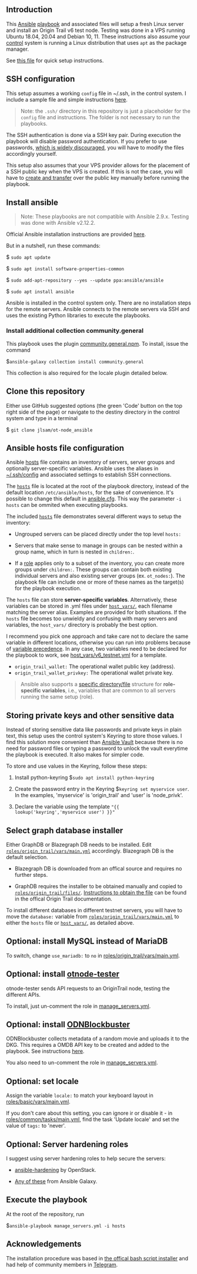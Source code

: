 ## Introduction

This [Ansible](https://www.ansible.com/) [playbook](https://docs.ansible.com/ansible/latest/user_guide/playbooks_intro.html) and associated files will setup a fresh Linux server and install an Origin Trail v6 test node. Testing was done in a VPS running Ubuntu 18.04, 20.04 and Debian 10, 11. These instructions also assume your [control](https://docs.ansible.com/ansible/latest/network/getting_started/basic_concepts.html#control-node) system is running a Linux distribution that uses `apt` as the package manager.

See [this file](quick-instructions.md) for quick setup instructions.

## SSH configuration
This setup assumes a working `config` file in ~/.ssh, in the control system. I include a sample file and simple instructions [here](.ssh/).

>Note: the `.ssh/` directory in this repository is just a placeholder for the `config` file and instructions. The folder is not necessary to run the playbooks.

The SSH authentication is done via a SSH key pair. During execution the playbook will disable password authentication. If you prefer to use passwords, [which is widely discouraged](https://sectigo.com/resource-library/what-is-an-ssh-key#:~:text=An%20SSH%20key%20is%20a,and%20scalable%20method%20of%20authentication.), you will have to modify the files accordingly yourself.

This setup also assumes that your VPS provider allows for the placement of a SSH public key when the VPS is created. If this is not the case, you will have to [create and transfer](https://www.digitalocean.com/community/tutorials/how-to-set-up-ssh-keys-on-ubuntu-20-04) over the public key manually before running the playbook.

## Install ansible
> Note: These playbooks are not compatible with Ansible 2.9.x. Testing was done with Ansible v2.12.2.

Official Ansible installation instructions are provided [here](https://docs.ansible.com/ansible/latest/installation_guide/intro_installation.html).

But in a nutshell, run these commands:

 $ `sudo apt update`

 $ `sudo apt install software-properties-common`

 $ `sudo add-apt-repository --yes --update ppa:ansible/ansible`

 $ `sudo apt install ansible`

Ansible is installed in the control system only. There are no installation steps for the remote servers. Ansible connects to the remote servers via SSH and uses the existing Python libraries to execute the playbooks.

### Install additional collection community.general

This playbook uses the plugin [community.general.npm](https://docs.ansible.com/ansible/latest/collections/community/general/npm_module.html). To install, issue the command

  $`ansible-galaxy collection install community.general`

This collection is also required for the locale plugin detailed below.

## Clone this repository

Either use GitHub suggested options (the green 'Code' button on the top right side of the page) or navigate to the destiny directory in the control system and type in a terminal

  $ `git clone jlsam/ot-node_ansible`

## Ansible hosts file configuration

Ansible [hosts](https://docs.ansible.com/ansible/latest/user_guide/intro_inventory.html) file contains an inventory of servers, server groups and optionally server-specific variables. Ansible uses the aliases in [~/.ssh/config](.ssh/config) and associated settings to establish SSH connections.

The [`hosts`](hosts) file is located at the root of the playbook directory, instead of the default location `/etc/ansible/hosts`, for the sake of convenience. It's possible to change this default in [ansible.cfg](https://docs.ansible.com/ansible/latest/reference_appendices/config.html#default-host-list). This way the parameter `-i hosts` can be ommited when executing playbooks.

The included [`hosts`](hosts) file demonstrates several different ways to setup the inventory:

- Ungrouped servers can be placed directly under the top level `hosts:`

- Servers that make sense to manage in groups can be nested within a group name, which in turn is nested in `children:`.

- If a [role](https://docs.ansible.com/ansible/latest/user_guide/playbooks_reuse_roles.html) applies only to a subset of the inventory, you can create more groups under `children:`. These groups can contain both existing individual servers and also existing server groups (ex. `ot_nodes:`). The playbook file can include one or more of these names as the target(s) for the playbook execution.

The `hosts` file can store **server-specific variables**. Alternatively, these variables can be stored in .yml files under [`host_vars/`](host_vars/), each filename matching the server alias. Examples are provided for both situations. If the `hosts` file becomes too unwieldy and confusing with many servers and variables, the `host_vars/` directory is probably the best option.

I recommend you pick one approach and take care not to declare the same variable in different locations, otherwise you can run into problems because of [variable precedence](https://docs.ansible.com/ansible/latest/user_guide/playbooks_variables.html#variable-precedence-where-should-i-put-a-variable). In any case, two variables need to be declared for the playbook to work, see [host_vars/v6_testnet.yml](host_vars/v6_testnet.yml) for a template.

- `origin_trail_wallet:` The operational wallet public key (address).
- `origin_trail_wallet_privkey:` The operational wallet private key.

>Ansible also supports a [specific directory/file](roles/origin_trail/vars/) structure for **role-specific variables**, i.e., variables that are common to all servers running the same setup (role).

## Storing private keys and other sensitive data

Instead of storing sensitive data like passwords and private keys in plain text, this setup uses the control system's Keyring to store those values. I find this solution more convenient than [Ansible Vault](https://docs.ansible.com/ansible/2.9/user_guide/vault.html#encrypt-string-for-use-in-yaml) because there is no need for password files or typing a password to unlock the vault everytime the playbook is executed. It also makes for simpler code.

To store and use values in the Keyring, follow these steps:
1. Install python-keyring $`sudo apt install python-keyring`

2. Create the password entry in the Keyring $`keyring set myservice user`. In the examples, 'myservice' is 'origin_trail' and 'user' is 'node_privk'.

3. Declare the variable using the template `"{{ lookup('keyring','myservice user') }}"`

## Select graph database installer

Either GraphDB or Blazegraph DB needs to be installed. Edit [`roles/origin_trail/vars/main.yml`](roles/origin_trail/vars/main.yml) accordingly. Blazegraph DB is the default selection.

- Blazegraph DB is downloaded from an offical source and requires no further steps.

- GraphDB requires the installer to be obtained manually and copied to [`roles/origin_trail/files/`](roles/origin_trail/files). [Instructions to obtain the file](https://docs.origintrail.io/dkg-v6-beta/testnet-node-setup-instructions/setup-instructions-dockerless) can be found in the offical Origin Trail documentation.

To install different databases in different testnet servers, you will have to move the `database:` variable from [`roles/origin_trail/vars/main.yml`](roles/origin_trail/vars/main.yml) to either the `hosts` file or [`host_vars/`](host_vars/), as detailed above.

## Optional: install MySQL instead of MariaDB

To switch, change `use_mariadb:` to `no` in [roles/origin_trail/vars/main.yml](roles/origin_trail/vars/main.yml).

## Optional: install [otnode-tester](https://github.com/Aescwine/otnode-tester)

otnode-tester sends API requests to an OriginTrail node, testing the different APIs.

To install, just un-comment the role in [manage_servers.yml](manage_servers.yml).

## Optional: install [ODNBlockbuster](https://github.com/ethsplainer/ODNBlockbuster)

ODNBlockbuster collects metadata of a random movie and uploads it to the DKG.
This requires a OMDB API key to be created and added to the playbook. See instructions [here](roles/ODNBlockbuster/tasks/).

You also need to un-comment the role in [manage_servers.yml](manage_servers.yml).

## Optional: set locale

Assign the variable `locale:` to match your keyboard layout in [roles/basic/vars/main.yml](roles/basic/vars/main.yml).

If you don't care about this setting, you can ignore ir or disable it - in [roles/common/tasks/main.yml](roles/common/tasks/main.yml), find the task 'Update locale' and set the value of `tags:` to 'never'.

## Optional: Server hardening roles

I suggest using server hardening roles to help secure the servers:

- [ansible-hardening](https://docs.openstack.org/ansible-hardening/latest/getting-started.html) by OpenStack.

- [Any of these](https://galaxy.ansible.com/search?keywords=os-hardening&deprecated=false&order_by=-relevance) from Ansible Galaxy.

## Execute the playbook

At the root of the repository, run

  $`ansible-playbook manage_servers.yml -i hosts`

## Acknowledgements

The installation procedure was based in [the offical bash script installer](https://github.com/OriginTrail/ot-node/blob/v6/develop/installer/installer.sh) and had help of community members in [Telegram](https://t.me/otnodegroup).
